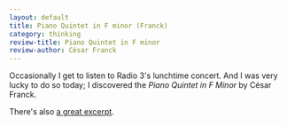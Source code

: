 ```yaml
---
layout: default
title: Piano Quintet in F minor (Franck)
category: thinking
review-title: Piano Quintet in F minor
review-author: César Franck
---
```


Occasionally I get to listen to Radio 3's lunchtime concert. And I was very lucky to do so today; I discovered the _Piano Quintet in F Minor_ by César Franck.

There's also [a great excerpt](http://www.pristineclassical.com/LargeWorks/Chamber/PACM023.php).
